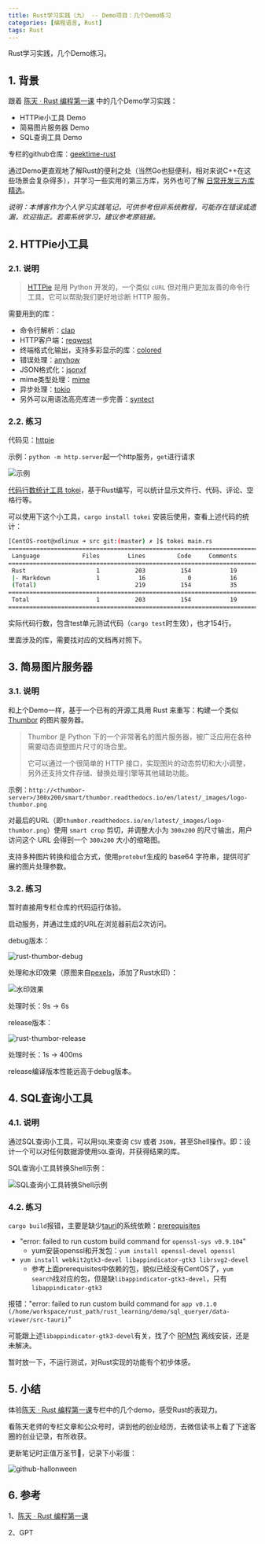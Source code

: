 ```yaml
---
title: Rust学习实践（九） -- Demo项目：几个Demo练习
categories: [编程语言, Rust]
tags: Rust
---
```


Rust学习实践，几个Demo练习。

## 1. 背景

跟着 [陈天 · Rust 编程第一课](https://time.geekbang.org/column/article/408400) 中的几个Demo学习实践：

* HTTPie小工具 Demo
* 简易图片服务器 Demo
* SQL查询工具 Demo

专栏的github仓库：[geektime-rust](https://github.com/tyrchen/geektime-rust/tree/master)

通过Demo更直观地了解Rust的便利之处（当然Go也挺便利，相对来说C++在这些场景会复杂得多），并学习一些实用的第三方库，另外也可了解 [日常开发三方库精选](https://course.rs/practice/third-party-libs.html)。

*说明：本博客作为个人学习实践笔记，可供参考但非系统教程，可能存在错误或遗漏，欢迎指正。若需系统学习，建议参考原链接。*

## 2. HTTPie小工具

### 2.1. 说明

> [HTTPie](https://httpie.io/) 是用 Python 开发的，一个类似 `cURL` 但对用户更加友善的命令行工具，它可以帮助我们更好地诊断 HTTP 服务。

需要用到的库：

* 命令行解析：[clap](https://github.com/clap-rs/clap)
* HTTP客户端：[reqwest](https://github.com/seanmonstar/reqwest)
* 终端格式化输出，支持多彩显示的库：[colored](https://github.com/colored-rs/colored)
* 错误处理：[anyhow](https://github.com/dtolnay/anyhow)
* JSON格式化：[jsonxf](https://github.com/gamache/jsonxf)
* mime类型处理：[mime](https://github.com/hyperium/mime)
* 异步处理：[tokio](https://github.com/tokio-rs/tokio)
* 另外可以用语法高亮库进一步完善：[syntect](https://github.com/trishume/syntect)

### 2.2. 练习

代码见：[httpie](https://github.com/xiaodongQ/rust_learning/tree/master/demo/httpie)

示例：`python -m http.server`起一个http服务，`get`进行请求

![示例](/images/2024-10-29-httpie-req.png)

[代码行数统计工具 tokei](https://github.com/XAMPPRocky/tokei)，基于Rust编写，可以统计显示文件行、代码、评论、空格行等。

可以使用下这个小工具，`cargo install tokei` 安装后使用，查看上述代码的统计：

```sh
[CentOS-root@xdlinux ➜ src git:(master) ✗ ]$ tokei main.rs 
===============================================================================
 Language            Files        Lines         Code     Comments       Blanks
===============================================================================
 Rust                    1          203          154           19           30
 |- Markdown             1           16            0           16            0
 (Total)                            219          154           35           30
===============================================================================
 Total                   1          203          154           19           30
===============================================================================
```

实际代码行数，包含test单元测试代码（`cargo test`时生效），也才154行。

里面涉及的库，需要找对应的文档再对照下。

## 3. 简易图片服务器

### 3.1. 说明

和上个Demo一样，基于一个已有的开源工具用 Rust 来重写：构建一个类似 [Thumbor](https://github.com/thumbor/thumbor) 的图片服务器。

> Thumbor 是 Python 下的一个非常著名的图片服务器，被广泛应用在各种需要动态调整图片尺寸的场合里。
>
> 它可以通过一个很简单的 HTTP 接口，实现图片的动态剪切和大小调整，另外还支持文件存储、替换处理引擎等其他辅助功能。

示例：`http://<thumbor-server>/300x200/smart/thumbor.readthedocs.io/en/latest/_images/logo-thumbor.png`

对最后的URL（即`thumbor.readthedocs.io/en/latest/_images/logo-thumbor.png`）使用 `smart crop` 剪切，并调整大小为 `300x200` 的尺寸输出，用户访问这个 URL 会得到一个 `300x200` 大小的缩略图。

支持多种图片转换和组合方式，使用`protobuf`生成的 base64 字符串，提供可扩展的图片处理参数。

### 3.2. 练习

暂时直接用专栏仓库的代码运行体验。

启动服务，并通过生成的URL在浏览器前后2次访问。

debug版本：

![rust-thumbor-debug](/images/2024-10-31-rust-thumbor-debug.png)

处理和水印效果（原图来自[pexels](https://www.pexels.com/photo/woman-behind-banana-leaves-1562477/)，添加了Rust水印）：

![水印效果](/images/2024-10-31-demo-result.png)

处理时长：9s -> 6s

release版本：

![rust-thumbor-release](/images/2024-10-31-rust-thumbor-release.png)

处理时长：1s -> 400ms

release编译版本性能远高于debug版本。

## 4. SQL查询小工具

### 4.1. 说明

通过SQL查询小工具，可以用`SQL`来查询 `CSV` 或者 `JSON`，甚至Shell操作。即：设计一个可以对任何数据源使用`SQL`查询，并获得结果的库。

SQL查询小工具转换Shell示例：

![SQL查询小工具转换Shell示例](/images/2024-10-31-rust-sql-case.jpg)

### 4.2. 练习

`cargo build`报错，主要是缺少[tauri](https://github.com/tauri-apps/tauri)的系统依赖：[prerequisites](https://v2.tauri.app/start/prerequisites/#linux)

* "error: failed to run custom build command for `openssl-sys v0.9.104`"
    * yum安装openssl和开发包：`yum install openssl-devel openssl`
* `yum install webkit2gtk3-devel libappindicator-gtk3 librsvg2-devel`
    * 参考上面prerequisites中依赖的包，貌似已经没有CentOS了，`yum search`找对应的包，但是缺`libappindicator-gtk3-devel`，只有`libappindicator-gtk3`

报错："error: failed to run custom build command for `app v0.1.0 (/home/workspace/rust_path/rust_learning/demo/sql_queryer/data-viewer/src-tauri)`"

可能跟上述`libappindicator-gtk3-devel`有关，找了个 [RPM包](https://rhel.pkgs.org/8/raven-x86_64/libappindicator-gtk3-devel-12.10.0-30.el8.x86_64.rpm.html) 离线安装，还是未解决。

暂时放一下，不运行测试，对Rust实现的功能有个初步体感。

## 5. 小结

体验[陈天 · Rust 编程第一课](https://time.geekbang.org/column/article/408400)专栏中的几个demo，感受Rust的表现力。

看陈天老师的专栏文章和公众号时，讲到他的创业经历，去微信读书上看了下途客圈的创业记录，有所收获。

更新笔记时正值万圣节🎃，记录下小彩蛋：

![github-hallonween](/images/2024-10-31-github-hallonween.png)

## 6. 参考

1、[陈天 · Rust 编程第一课](https://time.geekbang.org/column/article/408400)

2、GPT
